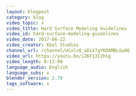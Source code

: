 ```yaml
---
layout: blogpost
category: blog
video_topic: x
video_title: Hard Surface Modeling Guidelines
video_id: hard-surface-modeling-guidelines
video_date: 2017-06-22
video_creator: Ebal Studios
channel_url: /channel/UColcQ_aDiX7gYKDAMBLGuHQ
video_url: https://youtu.be/iZKF13IJhSg
video_length: 0:13:00
language_audio: English
language_subs: x
blender_version: 2.78
tags_software: x
---
```

